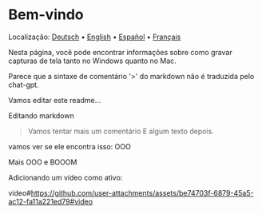 # Bem-vindo
Localização: [Deutsch](https://ewildingli.github.io/Global-Instructor-Guidelines/DE/) • [English](https://ewildingli.github.io/Global-Instructor-Guidelines/) • [Español](https://ewildingli.github.io/Global-Instructor-Guidelines/ES/) • [Français](https://ewildingli.github.io/Global-Instructor-Guidelines/FR/)

Nesta página, você pode encontrar informações sobre como gravar capturas de tela tanto no Windows quanto no Mac.

Parece que a sintaxe de comentário '>' do markdown não é traduzida pelo chat-gpt.

Vamos editar este readme...

Editando markdown

> Vamos tentar mais um comentário
E algum texto depois.

vamos ver se ele encontra isso: OOO

Mais OOO e BOOOM

Adicionando um vídeo como ativo:

video#https://github.com/user-attachments/assets/be74703f-6879-45a5-ac12-fa11a221ed79#video